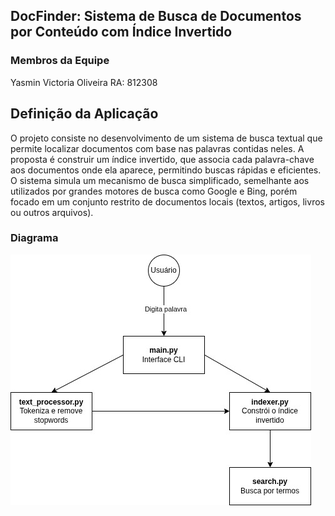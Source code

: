 ## DocFinder: Sistema de Busca de Documentos por Conteúdo com Índice Invertido

### Membros da Equipe
Yasmin Victoria Oliveira RA: 812308

## Definição da Aplicação
O projeto consiste no desenvolvimento de um sistema de busca textual que permite localizar documentos com base nas palavras contidas neles.
A proposta é construir um índice invertido, que associa cada palavra-chave aos documentos onde ela aparece, permitindo buscas rápidas e eficientes.
O sistema simula um mecanismo de busca simplificado, semelhante aos utilizados por grandes motores de busca como Google e Bing, porém focado em um conjunto restrito de documentos locais (textos, artigos, livros ou outros arquivos).

### Diagrama

![Diagrama de Fluxo de Dados do DocuFinder](images/ori-fase2.jpg)
